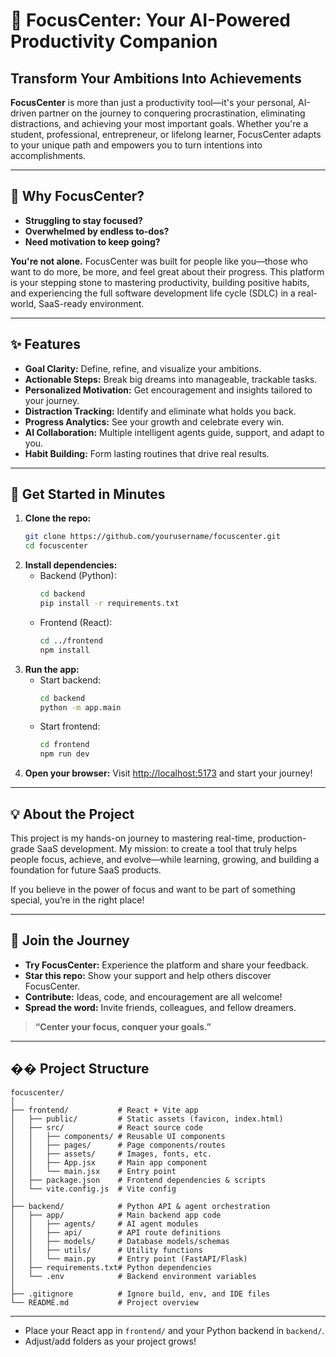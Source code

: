 # 🚀 FocusCenter: Your AI-Powered Productivity Companion

## Transform Your Ambitions Into Achievements

**FocusCenter** is more than just a productivity tool—it's your personal, AI-driven partner on the journey to conquering procrastination, eliminating distractions, and achieving your most important goals. Whether you're a student, professional, entrepreneur, or lifelong learner, FocusCenter adapts to your unique path and empowers you to turn intentions into accomplishments.

---

## 🌟 Why FocusCenter?
- **Struggling to stay focused?**
- **Overwhelmed by endless to-dos?**
- **Need motivation to keep going?**

**You're not alone.** FocusCenter was built for people like you—those who want to do more, be more, and feel great about their progress. This platform is your stepping stone to mastering productivity, building positive habits, and experiencing the full software development life cycle (SDLC) in a real-world, SaaS-ready environment.

---

## ✨ Features
- **Goal Clarity:** Define, refine, and visualize your ambitions.
- **Actionable Steps:** Break big dreams into manageable, trackable tasks.
- **Personalized Motivation:** Get encouragement and insights tailored to your journey.
- **Distraction Tracking:** Identify and eliminate what holds you back.
- **Progress Analytics:** See your growth and celebrate every win.
- **AI Collaboration:** Multiple intelligent agents guide, support, and adapt to you.
- **Habit Building:** Form lasting routines that drive real results.

---

## 🏁 Get Started in Minutes
1. **Clone the repo:**
   ```bash
   git clone https://github.com/yourusername/focuscenter.git
   cd focuscenter
   ```
2. **Install dependencies:**
   - Backend (Python):
     ```bash
     cd backend
     pip install -r requirements.txt
     ```
   - Frontend (React):
     ```bash
     cd ../frontend
     npm install
     ```
3. **Run the app:**
   - Start backend:
     ```bash
     cd backend
     python -m app.main
     ```
   - Start frontend:
     ```bash
     cd frontend
     npm run dev
     ```
4. **Open your browser:**
   Visit [http://localhost:5173](http://localhost:5173) and start your journey!

---

## 💡 About the Project
This project is my hands-on journey to mastering real-time, production-grade SaaS development. My mission: to create a tool that truly helps people focus, achieve, and evolve—while learning, growing, and building a foundation for future SaaS products.

If you believe in the power of focus and want to be part of something special, you’re in the right place!

---

## 🤝 Join the Journey
- **Try FocusCenter:** Experience the platform and share your feedback.
- **Star this repo:** Show your support and help others discover FocusCenter.
- **Contribute:** Ideas, code, and encouragement are all welcome!
- **Spread the word:** Invite friends, colleagues, and fellow dreamers.

> **“Center your focus, conquer your goals.”**

---

## �� Project Structure

```
focuscenter/
│
├── frontend/           # React + Vite app
│   ├── public/         # Static assets (favicon, index.html)
│   ├── src/            # React source code
│   │   ├── components/ # Reusable UI components
│   │   ├── pages/      # Page components/routes
│   │   ├── assets/     # Images, fonts, etc.
│   │   ├── App.jsx     # Main app component
│   │   └── main.jsx    # Entry point
│   ├── package.json    # Frontend dependencies & scripts
│   └── vite.config.js  # Vite config
│
├── backend/            # Python API & agent orchestration
│   ├── app/            # Main backend app code
│   │   ├── agents/     # AI agent modules
│   │   ├── api/        # API route definitions
│   │   ├── models/     # Database models/schemas
│   │   ├── utils/      # Utility functions
│   │   └── main.py     # Entry point (FastAPI/Flask)
│   ├── requirements.txt# Python dependencies
│   └── .env            # Backend environment variables
│
├── .gitignore          # Ignore build, env, and IDE files
└── README.md           # Project overview
```

---

- Place your React app in `frontend/` and your Python backend in `backend/`.
- Adjust/add folders as your project grows!
